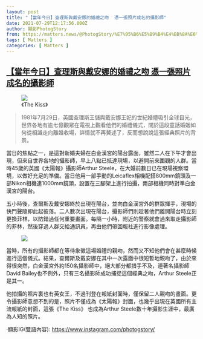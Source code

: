 ```yaml
---
layout: post
title: "【當年今日】查理斯與戴安娜的婚禮之吻  憑一張照片成名的攝影師"
date: 2021-07-29T12:17:56.000Z
author: 顯影PhotogStory
from: https://matters.news/@PhotogStory/%E7%95%B6%E5%B9%B4%E4%BB%8A%E6%97%A5-%E6%9F%A5%E7%90%86%E6%96%AF%E8%88%87%E6%88%B4%E5%AE%89%E5%A8%9C%E7%9A%84%E5%A9%9A%E7%A6%AE%E4%B9%8B%E5%90%BB-%E6%86%91%E4%B8%80%E5%BC%B5%E7%85%A7%E7%89%87%E6%88%90%E5%90%8D%E7%9A%84%E6%94%9D%E5%BD%B1%E5%B8%AB-bafyreibouko5iv2grwsudq6r5qkpelrusgtkvwlizszjwii4ivniyzxwke
tags: [ Matters ]
categories: [ Matters ]
---
```

<!--1627561076000-->
[【當年今日】查理斯與戴安娜的婚禮之吻  憑一張照片成名的攝影師](https://matters.news/@PhotogStory/%E7%95%B6%E5%B9%B4%E4%BB%8A%E6%97%A5-%E6%9F%A5%E7%90%86%E6%96%AF%E8%88%87%E6%88%B4%E5%AE%89%E5%A8%9C%E7%9A%84%E5%A9%9A%E7%A6%AE%E4%B9%8B%E5%90%BB-%E6%86%91%E4%B8%80%E5%BC%B5%E7%85%A7%E7%89%87%E6%88%90%E5%90%8D%E7%9A%84%E6%94%9D%E5%BD%B1%E5%B8%AB-bafyreibouko5iv2grwsudq6r5qkpelrusgtkvwlizszjwii4ivniyzxwke)
------

<div>
<figure class="image"><img src="https://assets.matters.news/embed/5816e037-5eb2-499d-a2d4-4488e0c70d19.jpeg" data-asset-id="5816e037-5eb2-499d-a2d4-4488e0c70d19" referrerpolicy="no-referrer"><figcaption><span>《The Kiss》</span></figcaption></figure><blockquote>1981年7月29日，英國查理斯王儲與戴安娜王妃的世紀婚禮吸引全球目光，世界各地有逾七億觀眾在電視上觀看他們的婚禮儀式，關於這段童話婚姻如何從相識走向離婚收場，詳情就不再贅述了，反而想說說這張經典照片的背景。</blockquote><p>當日的焦點之一，是這對新婚夫婦在白金漢宮的陽台露面，雖然二人在下午才會出現，但來自世界各地的攝影師，早上八點已抵達現場，以避開前來圍觀的人群。當時45歲的英國《太陽報》攝影師Arthur Steele，在大婚前數日已在現場視察環境，以做好充足的準備。當日他用一部手動的Leicaflex相機配搭800mm鏡頭及一部Nikon相機連1000mm鏡頭，設置在三腳架上進行拍攝，兩部相機同時對準白金漢宮的陽台。</p><p>五小時後，查爾斯及戴安娜終於出現在陽台，並向白金漢宮外的群眾揮手，現場的快門聲隨即此起彼落。二人數次出現在陽台，攝影師們則趁著他們離開陽台時立刻更換菲林，以防錯過任何重要畫面。每隔一小時，附近的警察就會過來取走攝影師的菲林，然後穿過人群交給通訊員，再由他們帶回報社進行影像處理。</p><figure class="image"><img src="https://assets.matters.news/embed/fc31e28d-65a0-48ea-a360-d77eb5b4af2b.jpeg" data-asset-id="fc31e28d-65a0-48ea-a360-d77eb5b4af2b" referrerpolicy="no-referrer"><figcaption><span></span></figcaption></figure><p>當時，所有的攝影師都在等待象徵這場婚禮的親吻，然而又不知他們會在甚麼時候進行這個儀式。結果，查爾斯及戴安娜在其中一次露面中很短暫地親吻了，由於來得很突然，白金漢宮外約150名攝影師中，絕大部分都措手不及，連著名攝影師David Bailey也不例外，只有三名攝影師成功捕捉這個經典之吻，Arthur Steele正是其一。</p><p>他拍攝的照片裏也有英女王，不過刊登在報紙封面時，僅保留二人親吻的畫面。更令攝影師意想不到的是，照片不僅成為《太陽報》封面，也幾乎出現在英國所有主流報紙的封面，這張《The Kiss》 也成為Arthur Steele數十年攝影生涯中，最廣為人知的照片。</p><p>·顯影IG(雙語內容): <a href="https://www.instagram.com/photogstory/" target="_blank">https://www.instagram.com/photogstory/</a></p><p><br></p>
</div>
